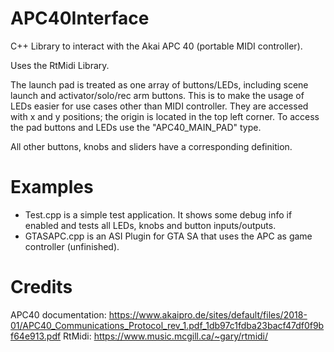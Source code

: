 # APC40Interface

C++ Library to interact with the Akai APC 40 (portable MIDI controller).

Uses the RtMidi Library.

The launch pad is treated as one array of buttons/LEDs, including scene launch and activator/solo/rec arm buttons. This is to make the usage of LEDs easier for use cases other than MIDI controller.
They are accessed with x and y positions; the origin is located in the top left corner.
To access the pad buttons and LEDs use the "APC40_MAIN_PAD" type.

All other buttons, knobs and sliders have a corresponding definition.

# Examples

- Test.cpp is a simple test application. It shows some debug info if enabled and tests all LEDs, knobs and button inputs/outputs.
- GTASAPC.cpp is an ASI Plugin for GTA SA that uses the APC as game controller (unfinished).

# Credits

APC40 documentation: https://www.akaipro.de/sites/default/files/2018-01/APC40_Communications_Protocol_rev_1.pdf_1db97c1fdba23bacf47df0f9bf64e913.pdf
RtMidi: https://www.music.mcgill.ca/~gary/rtmidi/
